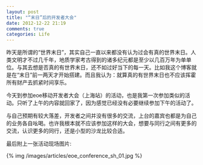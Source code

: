 ```yaml
---
layout: post
title: "“末日”后的开发者大会"
date: 2012-12-22 21:19
comments: true
categories: Life
---
```


<p>
昨天是所谓的“世界末日”，其实自己一直以来都没有认为过会有真的世界末日。人类文明才不过几千年，地质学家考古得到的诸多纪元都是至少以几百万年为单单位。与其去想是否真的有世界末日，还不如过好当下的每一天。比如我这个博客就是在“末日”前一两天才开始搭建。而且我认为：就算真的有世界末日也不应该挥霍所有财产去抓紧时间享乐。
</p>
<p>
今天到参加eoe移动开发者大会（上海站）的活动，也是我第一次参加类似的活动。只听了上午的内容就回家了，因为感觉已经没有必要继续参加下午的活动了。
</p>
<!-- more -->
<p>
与自己预期有较大落差，开发者之间并没有很多的交流，上台的嘉宾也都是为自己的业务各自吆喝。也许我根本就不应该参加这样的大会，想要与同行之间有更多的交流，认识更多的同行，还是小型的沙龙比较合适。
</p>
<p>
最后附上一张活动现场图片:
</p>
{% img /images/articles/eoe_conference_sh_01.jpg %}
